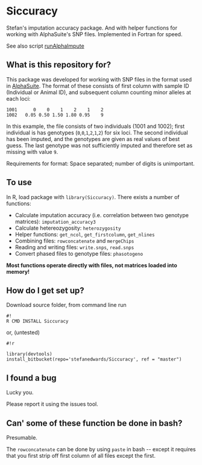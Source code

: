 # Siccuracy #

Stefan's imputation accuracy package. And with helper functions for working with AlphaSuite's SNP files.
Implemented in Fortran for speed.

See also script [runAlphaImpute](runAlphaImpute/)

## What is this repository for? ###

This package was developed for working with SNP files in the format used in [AlphaSuite](https://bitbucket.org/tutorials/markdowndemo). The format of these consists of first column with sample ID (Individual or Animal ID), and subsequent column counting minor alleles at each loci: 

```
1001      0    0    1    2    1    2
1002   0.05 0.50 1.50 1.80 0.95    9
```

In this example, the file consists of two individuals (1001 and 1002); first individual is has genotypes (`0`,`0`,`1`,`2`,`1`,`2`) for six loci. The second individual has been imputed, and the genotypes are given as real values of best guess. The last genotype was not sufficiently imputed and therefore set as missing with value ``9``.

Requirements for format: Space separated; number of digits is unimportant.

## To use ##

In R, load package with `library(Siccuracy)`. There exists a number of functions:

* Calculate imputation accuracy (i.e. correlation between two genotype matrices): `imputation_accuracy3`
* Calculate hetereozygosity: `heterozygosity`
* Helper functions: `get_ncol`, `get_firstcolumn`, `get_nlines`
* Combining files: `rowconcatenate` and `mergeChips`
* Reading and writing files: `write.snps`, `read.snps`
* Convert phased files to genotype files: `phasotogeno`

**Most functions operate directly with files, not matrices loaded into memory!**


## How do I get set up? ###


Download source folder, from command line run

```
#!
R CMD INSTALL Siccuracy
```

or, (untested)


```
#!r

library(devtools)
install_bitbucket(repo='stefanedwards/Siccuracy', ref = "master")
```

## I found a bug ##

Lucky you.

Please report it using the issues tool.

## Can' some of these function be done in bash?

Presumable.

The `rowconcatenate` can be done by using `paste` in bash -- except it requires that you first strip off
first column of all files except the first.
